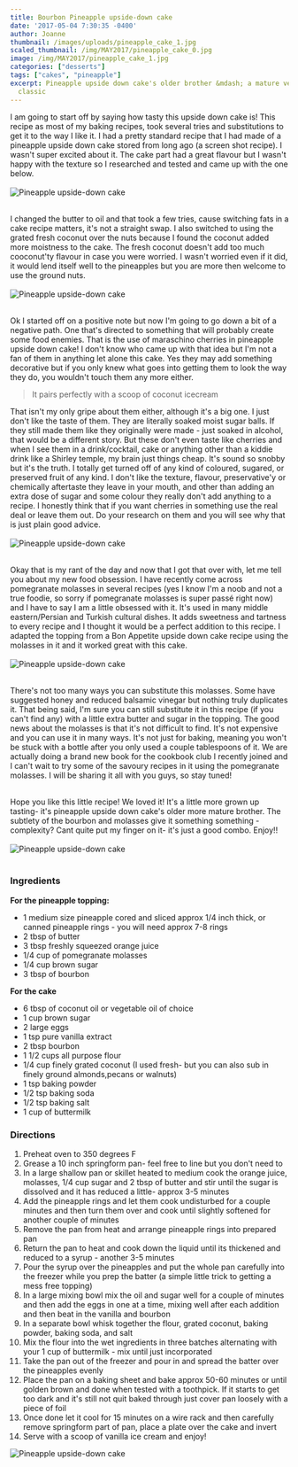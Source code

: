 ```yaml
---
title: Bourbon Pineapple upside-down cake
date: '2017-05-04 7:30:35 -0400'
author: Joanne
thumbnail: /images/uploads/pineapple_cake_1.jpg
scaled_thumbnail: /img/MAY2017/pineapple_cake_0.jpg
image: /img/MAY2017/pineapple_cake_1.jpg
categories: ["desserts"]
tags: ["cakes", "pineapple"]
excerpt: Pineapple upside down cake's older brother &mdash; a mature version of this
  classic
---
```

I am going to start off by saying how tasty this upside down cake is!  This recipe as most of my baking recipes, took several tries and substitutions to get it to the way I like it.  I had a pretty standard recipe that I had made of a pineapple upside down cake stored from long ago (a screen shot recipe). I wasn't super excited about it.  The cake part had a great flavour but I wasn't happy with the texture so I researched and tested and came up with the one below.
<br>
<br>
![Pineapple upside-down cake](/img/MAY2017/pineapple_cake_2.jpg)
<br>
<br>

I changed the butter to oil and that took a few tries, cause switching fats in a cake recipe matters, it's not a straight swap. I also switched to using the grated fresh coconut over the nuts because I found the coconut added more moistness to the cake. The fresh coconut doesn't add too much cooconut'ty flavour in case you were worried.  I wasn't worried even if it did, it would lend itself well to the pineapples but you are more then welcome to use the ground nuts.
<br>
<br>
![Pineapple upside-down cake](/img/MAY2017/pineapple_cake_3.jpg)
<br>
<br>

Ok I started off on a positive note but now I'm going to go down a bit of a negative path.  One that's directed to something that will probably create some food enemies. That is the use of maraschino cherries in pineapple upside down cake! I don't know who came up with that idea but I'm not a fan of them in anything let alone this cake.  Yes they may add something decorative but if you only knew what goes into getting them to look the way they do, you wouldn't touch them any more either.

> It pairs perfectly with a scoop of coconut icecream

That isn't my only gripe about them either, although it's a big one. I just don't like the taste of them. They are literally soaked moist sugar balls. If they still made them like they originally were made - just soaked in alcohol, that would be a different story. But these don't even taste like cherries and when I see them in a drink/cocktail, cake or anything other than a kiddie drink like a Shirley temple, my brain just things cheap. It's sound so snobby but it's the truth.  I totally get turned off of any kind of coloured, sugared, or preserved fruit of any kind.  I don't like the texture, flavour, preservative'y or chemically aftertaste they leave in your mouth, and other than adding an extra dose of sugar and some colour they really don't add anything to a recipe. I honestly think that if you want cherries in something use the real deal or leave them out.  Do your research on them and you will see why that  is just plain good advice.
<br>
<br>
![Pineapple upside-down cake](/img/MAY2017/pineapple_cake_4.jpg)
<br>
<br>

Okay that is my rant of the day and now that I got that over with, let me tell you about my new food obsession. I have recently come across pomegranate molasses in several recipes (yes I know I'm a noob and not a true foodie, so sorry if pomegranate molasses is super passé right now) and I have to say I am a little obsessed with it. It's used in many middle eastern/Persian and Turkish cultural dishes.  It adds sweetness and tartness to every recipe and I thought it would be a perfect addition to this recipe. I adapted the topping from a Bon Appetite upside down cake recipe using the molasses in it and it worked great with this cake.
<br>
<br>
![Pineapple upside-down cake](/img/MAY2017/pineapple_cake_7.jpg)
<br>
<br>

There's not too many ways you can substitute this molasses. Some have suggested honey and reduced balsamic vinegar but nothing truly duplicates it. That being said,  I'm sure you can still substitute it in this recipe (if you can't find any) with a little extra butter and sugar in the topping. The good news about the molasses is that it's not difficult to find.  It's not expensive and you can use it in many ways. It's not just for baking, meaning you won't be stuck with a bottle after you only used a couple tablespoons of it.  We are actually doing a brand new book for the cookbook club I recently joined and  I can't wait to try some of the savoury recipes in it using the pomegranate molasses. I will be sharing it all with you guys, so stay tuned! <br>
<br>

Hope you like this little recipe! We loved it! It's a little more grown up tasting- it's pineapple upside down cake's older more mature brother. The subtlety of the bourbon and molasses give it something something - complexity?  Cant quite put my finger on it- it's just a good combo. Enjoy!!
<br>
<br>
![Pineapple upside-down cake](/img/MAY2017/pineapple_cake_5.jpg)
<br>
<br>

### Ingredients

**For the pineapple topping:**

* 1 medium size pineapple cored and sliced approx 1/4 inch thick, or canned pineapple rings - you will need approx 7-8 rings
* 2 tbsp of butter
* 3 tbsp freshly squeezed orange juice
* 1/4 cup of pomegranate molasses
* 1/4 cup brown sugar
* 3 tbsp of bourbon
  <br>

**For the cake**

* 6 tbsp of coconut oil or vegetable oil of choice
* 1 cup brown sugar
* 2 large eggs
* 1 tsp pure vanilla extract
* 2 tbsp bourbon
* 1 1/2 cups all purpose flour
* 1/4 cup finely grated coconut (I used fresh- but you can also sub in finely ground almonds,pecans or walnuts)
* 1 tsp baking powder
* 1/2 tsp baking soda
* 1/2 tsp baking salt
* 1 cup of buttermilk
  <br>

### Directions

 1. Preheat oven to 350 degrees F
 2. Grease a 10 inch springform pan- feel free to line but you don't need to
 3. In a large shallow pan or skillet heated to medium cook the orange juice, molasses, 1/4 cup sugar and 2 tbsp of butter and stir until the sugar is dissolved and it has reduced a little- approx 3-5 minutes
 4. Add the pineapple rings and let them cook undisturbed for a couple minutes and then turn them over and cook until slightly softened for another couple of minutes
 5. Remove the pan from heat and arrange pineapple rings into prepared pan
 6. Return the pan to heat and cook
    down the liquid until its thickened and reduced to a syrup - another 3-5 minutes
 7. Pour the syrup over the pineapples and put the whole pan carefully into the freezer while you prep the batter (a simple little trick to getting a mess free topping)
 8. In a large mixing bowl mix the oil and sugar well for a couple of minutes and then add the eggs in one at a time, mixing well after each addition and then beat in the vanilla and bourbon
 9. In a separate bowl whisk together the flour, grated coconut, baking powder, baking soda, and salt
10. Mix the flour into the wet ingredients in three batches alternating with your 1 cup of buttermilk - mix until just incorporated
11. Take the pan out of the freezer and pour in and spread the batter over the pineapples evenly
12. Place the pan on a baking sheet and bake approx 50-60 minutes or until golden brown and done when tested with a toothpick. If it starts to get too dark and it's still not quit baked through just cover pan loosely with a piece of foil
13. Once done let it cool for 15 minutes on a wire rack and then carefully remove springform part of pan, place a plate over the cake and invert
14. Serve with a scoop of vanilla ice cream and enjoy!  

![Pineapple upside-down cake](/img/MAY2017/pineapple_cake_6.jpg)
